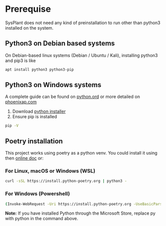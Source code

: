# Prerequise
SysPlant does not need any kind of preinstallation to run other than python3 installed on the system.

## Python3 on Debian based systems
On Debian-based linux systems (Debian / Ubuntu / Kali), installing python3 and pip3 is like
```bash
apt install python3 python3-pip
```

## Python3 on Windows systems
A complete guide can be found on [python.ord](https://docs.python-guide.org/starting/install3/win/) or more detailed on [phoenixap.com](https://phoenixnap.com/kb/how-to-install-python-3-windows)
1. Download [python installer](https://www.python.org/downloads/windows/)
2. Ensure pip is installed
```bash
pip -V
```

## Poetry installation
This project works using poetry as a python venv. You could install it using then [online doc](https://python-poetry.org/docs/#installation) or:

### For Linux, macOS or Windows (WSL)
```bash
curl -sSL https://install.python-poetry.org | python3 -
```

### For Windows (Powershell)
```bash
(Invoke-WebRequest -Uri https://install.python-poetry.org -UseBasicParsing).Content | py -
```
**Note:** If you have installed Python through the Microsoft Store, replace py with python in the command above.